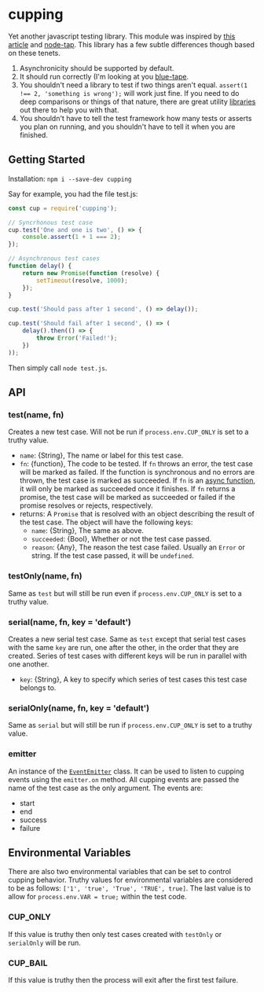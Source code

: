 # cupping
Yet another javascript testing library. This module was inspired by [this article](https://medium.com/javascript-scene/why-i-use-tape-instead-of-mocha-so-should-you-6aa105d8eaf4) and [node-tap](http://www.node-tap.org/only/). This library has a few subtle differences though based on these tenets.
1. Asynchronicity should be supported by default.
1. It should run correctly (I'm looking at you [blue-tape](https://github.com/spion/blue-tape/issues/31).
1. You shouldn't need a library to test if two things aren't equal. `assert(1 !== 2, 'something is wrong');` will work just fine. If you need to do deep comparisons or things of that nature, there are great utility [libraries](http://ramdajs.com/) out there to help you with that.
1. You shouldn't have to tell the test framework how many tests or asserts you plan on running, and you shouldn't have to tell it when you are finished.

## Getting Started
Installation: `npm i --save-dev cupping`

Say for example, you had the file test.js:

```javascript
const cup = require('cupping');

// Syncrhonous test case
cup.test('One and one is two', () => {
    console.assert(1 + 1 === 2);
});

// Asynchronous test cases
function delay() {
    return new Promise(function (resolve) {
        setTimeout(resolve, 1000);
    });
}

cup.test('Should pass after 1 second', () => delay());

cup.test('Should fail after 1 second', () => (
    delay().then(() => {
        throw Error('Failed!');
    })
));
```

Then simply call `node test.js`.

## API
### test(name, fn)
Creates a new test case. Will not be run if `process.env.CUP_ONLY` is set to a truthy value.
- `name`: {String}, The name or label for this test case.
- `fn`: {function}, The code to be tested. If `fn` throws an error, the test case will be marked as failed. If the function is synchronous and no errors are thrown, the test case is marked as succeeded. If `fn` is an [async function](https://developer.mozilla.org/en-US/docs/Web/JavaScript/Reference/Statements/async_function), it will only be marked as succeeded once it finishes. If `fn` returns a promise, the test case will be marked as succeeded or failed if the promise resolves or rejects, respectively.
- returns: A `Promise` that is resolved with an object describing the result of the test case. The object will have the following keys:
  - `name`: {String}, The same as above.
  - `succeeded`: {Bool}, Whether or not the test case passed.
  - `reason`: {Any}, The reason the test case failed. Usually an `Error` or string. If the test case passed, it will be `undefined`.

### testOnly(name, fn)
Same as `test` but will still be run even if `process.env.CUP_ONLY` is set to a truthy value.

### serial(name, fn, key = 'default')
Creates a new serial test case. Same as `test` except that serial test cases with the same `key` are run, one after the other, in the order that they are created. Series of test cases with different keys will be run in parallel with one another.
- `key`: {String}, A key to specify which series of test cases this test case belongs to.

### serialOnly(name, fn, key = 'default')
Same as `serial` but will still be run if `process.env.CUP_ONLY` is set to a truthy value.

### emitter
An instance of the [`EventEmitter`](https://nodejs.org/api/events.html#events_class_eventemitter) class. It can be used to listen to cupping events using the `emitter.on` method. All cupping events are passed the name of the test case as the only argument. The events are:
- start
- end
- success
- failure

## Environmental Variables
There are also two environmental variables that can be set to control cupping behavior. Truthy values for environmental variables are considered to be as follows: `['1', 'true', 'True', 'TRUE', true]`. The last value is to allow for `process.env.VAR = true;` within the test code.

### CUP_ONLY
If this value is truthy then only test cases created with `testOnly` or `serialOnly` will be run.

### CUP_BAIL
If this value is truthy then the process will exit after the first test failure.
